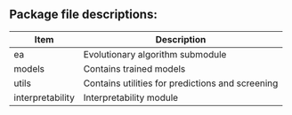 ## Package file descriptions:

| Item | Description |
| --- | ----------- |
| ea | Evolutionary algorithm submodule |
| models | Contains trained models |
| utils | Contains utilities for predictions and screening |
| interpretability | Interpretability module |
